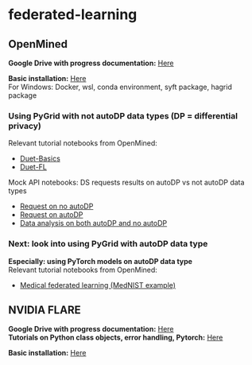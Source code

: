 # federated-learning

## OpenMined
**Google Drive with progress documentation:** [Here](https://drive.google.com/drive/folders/1v8lI87k5vIHP0WD9i-aw3n6qnlxj0nw5?usp=sharing)

**Basic installation:** [Here](https://openmined.github.io/PySyft/install_tutorials/overview.html)  
For Windows: Docker, wsl, conda environment, syft package, hagrid package

### Using PyGrid with not autoDP data types (DP = differential privacy) 
Relevant tutorial notebooks from OpenMined:
- [Duet-Basics](https://github.com/OpenMined/courses/tree/foundations-of-private-computation/federated-learning/duet_basics)
- [Duet-FL](https://github.com/OpenMined/courses/tree/foundations-of-private-computation/federated-learning/duet_fl)

Mock API notebooks: DS requests results on autoDP vs not autoDP data types
- [Request on no autoDP](https://github.com/OpenMined/PySyft/blob/dev/notebooks/course3/mock_api_notebooks/Request%20Results%20(Without%20AutoDP).ipynb)
- [Request on autoDP](https://github.com/OpenMined/PySyft/blob/dev/notebooks/course3/mock_api_notebooks/Requests%20Results%20(WithAutoDP).ipynb)
- [Data analysis on both autoDP and no autoDP](https://github.com/OpenMined/PySyft/blob/dev/notebooks/course3/mock_api_notebooks/DS%20Performs%20Analysis%20on%20the%20Dataset.ipynb)

### Next: look into using PyGrid with autoDP data type  
**Especially: using PyTorch models on autoDP data type**   
Relevant tutorial notebooks from OpenMined:
- [Medical federated learning (MedNIST example)](https://github.com/OpenMined/PySyft/tree/dev/notebooks/medical-federated-learning-program)


## NVIDIA FLARE  
**Google Drive with progress documentation:** [Here](https://drive.google.com/drive/folders/1EGbFSbQS1_H0_iofC33Fvik_YoXSeWR9?usp=sharing)  
**Tutorials on Python class objects, error handling, Pytorch:** [Here](https://docs.google.com/document/d/1jGYr8JFfDSFNSxJdcQEsXI6Yu9C1Nx_iM_Rp5QAkfGc/edit?usp=sharing)

**Basic installation:** [Here](https://nvidia.github.io/NVFlare/quickstart.html#installation)
